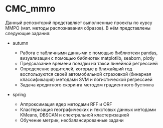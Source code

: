 # CMC_mmro
Данный репозиторий представляет выполненные проекты по курсу ММРО (мат. методы распознавания образов). В нём представлены следующие задания:

- autumn
  - Работа с табличными данными с помощью библиотеки pandas, визуализации с помощью библиотек matplotlib, seaborn, plotly
  - Предсказание времени поездки на такси линейной регрессией
  - Определение водителей, которые в ближайший год воспользуются своей автомобильной страховкой (бинарная классификация) методами SVM и логистической регрессией
  - Задача кредитного скоринга методом градиентного бустинга

- spring
  - Аппроксимация ядер методами RFF и ORF
  - Кластеризация географических и текстовых данных методами KMeans, DBSCAN и спектральной кластеризацией
  - Обучение метрик, несбалансированные задачи

